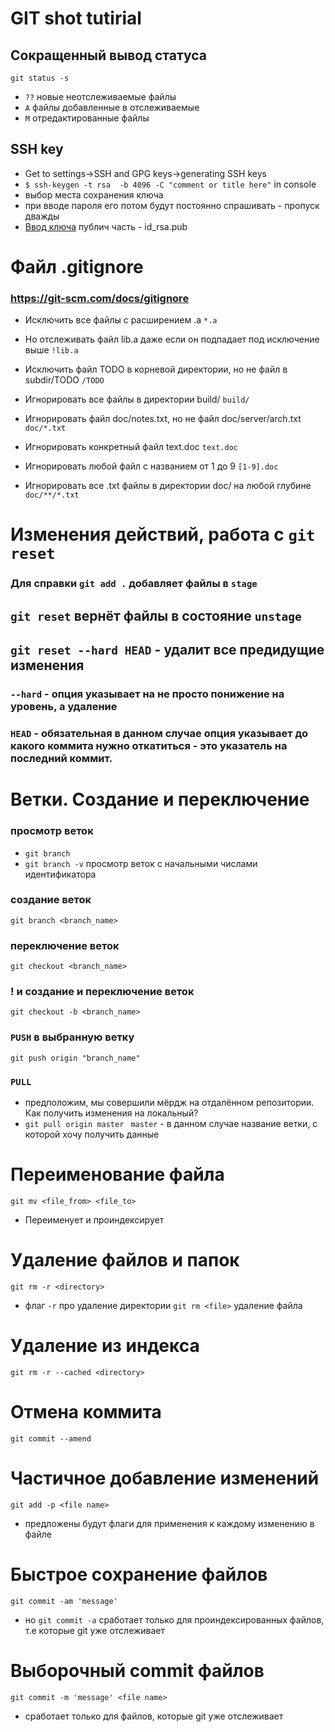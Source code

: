 # GIT shot tutirial
## Сокращенный вывод статуса
`git status -s`
* `??` новые неотслеживаемые файлы 
* `A`  файлы добавленные в отслеживаемые  
* `M`  отредактированные файлы 

## SSH key
* Get to settings->SSH and GPG keys->generating SSH keys
* `$ ssh-keygen -t rsa  -b 4096 -C "comment or title here"` in console
* выбор места сохранения ключа
* при вводе пароля его потом будут постоянно спрашивать - пропуск дважды
* [Ввод ключа](https://docs.github.com/en/github/authenticating-to-github/connecting-to-github-with-ssh/adding-a-new-ssh-key-to-your-github-account) публич часть - id_rsa.pub

# Файл .gitignore
### https://git-scm.com/docs/gitignore
* Исключить все файлы с расширением .a
`*.a`

* Но отслеживать файл lib.a даже если он подпадает под исключение выше
`!lib.a`

* Исключить файл TODO в корневой директории, но не файл в subdir/TODO
`/TODO`

* Игнорировать все файлы в директории build/
`build/`

* Игнорировать файл doc/notes.txt, но не файл doc/server/arch.txt
`doc/*.txt`

* Игнорировать конкретный файл text.doc
`text.doc`

* Игнорировать любой файл с названием от 1 до 9
`[1-9].doc`

* Игнорировать все .txt файлы в директории doc/ на любой глубине
`doc/**/*.txt`
# Изменения действий, работа с `git reset`
### Для справки `git add .` добавляет файлы в `stage`
## `git reset` вернёт файлы в состояние `unstage`
## `git reset --hard HEAD` - удалит все предидущие изменения
### `--hard` - опция указывает на не просто понижение на уровень, а удаление
### `HEAD` - обязательная в данном случае опция указывает до какого коммита нужно откатиться - это указатель на последний коммит. 


# Ветки. Создание и переключение
### просмотр веток
* `git branch`
* `git branch -v` просмотр веток с начальными числами идентификатора
### создание веток
`git branch <branch_name>`
### переключение веток
`git checkout <branch_name>`
### ! и создание и переключение веток
`git checkout -b <branch_name>`
### `PUSH` в выбранную ветку
`git push origin "branch_name"`
### `PULL`
* предположим, мы совершили мёрдж на отдалённом репозитории. Как получить изменения на локальный?
* `git pull origin master ` `master` - в данном случае название ветки, с которой хочу получить данные

# Переименование файла
`git mv <file_from> <file_to>`
* Переименует и проиндексирует
# Удаление файлов и папок
`git rm -r <directory>`
* флаг `-r` про удаление директории
`git rm <file>` удаление файла
# Удаление из индекса
`git rm -r --cached <directory>`
# Отмена коммита
`git commit --amend`
# Частичное добавление изменений
`git add -p <file name>`
* предложены будут флаги для применения к каждому изменению в файле
# Быстрое сохранение файлов
`git commit -am 'message'`
* но `git commit -a` сработает только для проиндексированных файлов, т.е которые git уже отслеживает
# Выборочный commit файлов
`git commit -m 'message' <file name>` 
* сработает только для файлов, которые git уже отслеживает


